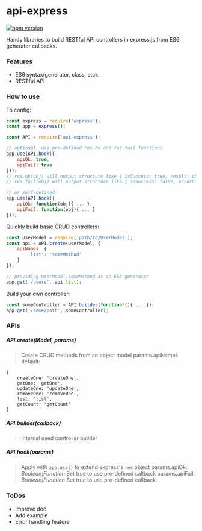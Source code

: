 # api-express
[![npm version](https://badge.fury.io/js/api-express.svg)](https://badge.fury.io/js/api-express)

Handy libraries to build RESTful API controllers in express.js from ES6 generator callbacks.

### Features
- ES6 syntax(generator, class, etc).
- RESTful API

### How to use

To config:
```js
const express = require('express');
const app = express();

const API = require('api-express');

// optional, use pre-defined res.ok and res.fail functions
app.use(API.hook({
    apiOk: true,
    apiFail: true
}));
// res.ok(obj) will output structure like { isSuccess: true, result: obj }
// res.fail(obj) will output structure like { isSuccess: false, errorCode: ..., errorMessage: ..., errorData: ... }

// or self-defined
app.use(API.hook({
    apiOk: function(obj){ ... },
    apiFail: function(obj){ ... }
}));
```

Quickly build basic CRUD controllers:
```js
const UserModel = require('path/to/UserModel');
const api = API.create(UserModel, {
    apiNames: {
        'list': 'someMethod'
    }
});

// providing UserModel.someMethod as an ES6 generator
app.get('/users', api.list);

```

Build your own controller:
```js
const someController = API.builder(function*(){ ... });
app.get('/some/path', someController);
```

### APIs

##### API.create(Model, params)
> Create CRUD methods from an object model
> params.apiNames default:
```
{
    createOne: 'createOne',
    getOne: 'getOne',
    updateOne: 'updateOne',
    removeOne: 'removeOne',
    list: 'list',
    getCount: 'getCount'
}
```

##### API.builder(callback)
> Internal used controller builder

##### API.hook(params)
> Apply with `app.use()` to extend express's `res` object
> params.apiOk: _Boolean|Function_ Set true to use pre-defined callback
> params.apiFail: _Boolean|Function_ Set true to use pre-defined callback

### ToDos
- Improve doc
- Add example
- Error handling feature
